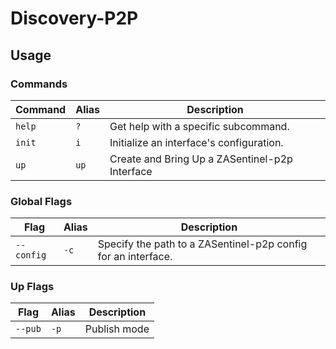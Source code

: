 # Discovery-P2P

## Usage

### Commands

| Command             |  Alias  | Description                                                                |
| ------------------- | ------- | -------------------------------------------------------------------------- |
| `help`              | `?`     | Get help with a specific subcommand.                                       |
| `init`              | `i`     | Initialize an interface's configuration.                                   |
| `up`                | `up`    | Create and Bring Up a ZASentinel-p2p Interface                                  |

### Global Flags
| Flag                |  Alias  | Description                                                                |
| ------------------- | ------- | -------------------------------------------------------------------------- |
| `--config`          | `-c`    | Specify the path to a ZASentinel-p2p config for an interface.                   |

### Up Flags
| Flag                |  Alias  | Description                                                                |
| ------------------- | ------- | -------------------------------------------------------------------------- |
| `--pub`             | `-p`    | Publish mode                                      |

